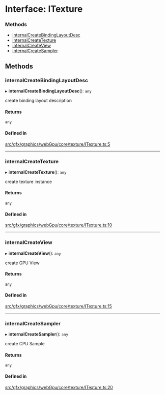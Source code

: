 # Interface: ITexture

### Methods

- [internalCreateBindingLayoutDesc](ITexture.md#internalcreatebindinglayoutdesc)
- [internalCreateTexture](ITexture.md#internalcreatetexture)
- [internalCreateView](ITexture.md#internalcreateview)
- [internalCreateSampler](ITexture.md#internalcreatesampler)

## Methods

### internalCreateBindingLayoutDesc

▸ **internalCreateBindingLayoutDesc**(): `any`

create binding layout description

#### Returns

`any`

#### Defined in

[src/gfx/graphics/webGpu/core/texture/ITexture.ts:5](https://github.com/Orillusion/orillusion/blob/main/src/gfx/graphics/webGpu/core/texture/ITexture.ts#L5)

___

### internalCreateTexture

▸ **internalCreateTexture**(): `any`

create texture instance

#### Returns

`any`

#### Defined in

[src/gfx/graphics/webGpu/core/texture/ITexture.ts:10](https://github.com/Orillusion/orillusion/blob/main/src/gfx/graphics/webGpu/core/texture/ITexture.ts#L10)

___

### internalCreateView

▸ **internalCreateView**(): `any`

create GPU View

#### Returns

`any`

#### Defined in

[src/gfx/graphics/webGpu/core/texture/ITexture.ts:15](https://github.com/Orillusion/orillusion/blob/main/src/gfx/graphics/webGpu/core/texture/ITexture.ts#L15)

___

### internalCreateSampler

▸ **internalCreateSampler**(): `any`

create CPU Sample

#### Returns

`any`

#### Defined in

[src/gfx/graphics/webGpu/core/texture/ITexture.ts:20](https://github.com/Orillusion/orillusion/blob/main/src/gfx/graphics/webGpu/core/texture/ITexture.ts#L20)
